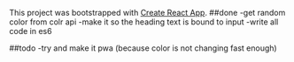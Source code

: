 This project was bootstrapped with [Create React App](https://github.com/facebookincubator/create-react-app).
##done
-get random color from colr api
-make it so the heading text is bound to input
-write all code in es6

##todo
-try and make it pwa (because color is not changing fast enough)
